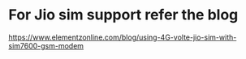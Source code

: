 # For Jio sim support refer the blog 

https://www.elementzonline.com/blog/using-4G-volte-jio-sim-with-sim7600-gsm-modem

